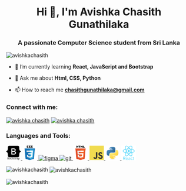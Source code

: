 <h1 align="center">Hi 👋, I'm Avishka Chasith Gunathilaka</h1>
<h3 align="center">A passionate Computer Science student from Sri Lanka</h3>

<p align="left"> <img src="https://komarev.com/ghpvc/?username=avishkachasith&label=Profile%20views&color=0e75b6&style=flat" alt="avishkachasith" /> </p>

- 🌱 I’m currently learning **React, JavaScript and Bootstrap**

- 💬 Ask me about **Html, CSS, Python**

- 📫 How to reach me **chasithgunathilaka@gmail.com**

<h3 align="left">Connect with me:</h3>
<p align="left">
<a href="https://linkedin.com/in/avishka chasith" target="blank"><img align="center" src="https://raw.githubusercontent.com/rahuldkjain/github-profile-readme-generator/master/src/images/icons/Social/linked-in-alt.svg" alt="avishka chasith" height="30" width="40" /></a>
<a href="https://www.hackerrank.com/avishka chasith" target="blank"><img align="center" src="https://raw.githubusercontent.com/rahuldkjain/github-profile-readme-generator/master/src/images/icons/Social/hackerrank.svg" alt="avishka chasith" height="30" width="40" /></a>
</p>

<h3 align="left">Languages and Tools:</h3>
<p align="left"> <a href="https://getbootstrap.com" target="_blank" rel="noreferrer"> <img src="https://raw.githubusercontent.com/devicons/devicon/master/icons/bootstrap/bootstrap-plain-wordmark.svg" alt="bootstrap" width="40" height="40"/> </a> <a href="https://www.w3schools.com/css/" target="_blank" rel="noreferrer"> <img src="https://raw.githubusercontent.com/devicons/devicon/master/icons/css3/css3-original-wordmark.svg" alt="css3" width="40" height="40"/> </a> <a href="https://www.figma.com/" target="_blank" rel="noreferrer"> <img src="https://www.vectorlogo.zone/logos/figma/figma-icon.svg" alt="figma" width="40" height="40"/> </a> <a href="https://git-scm.com/" target="_blank" rel="noreferrer"> <img src="https://www.vectorlogo.zone/logos/git-scm/git-scm-icon.svg" alt="git" width="40" height="40"/> </a> <a href="https://www.w3.org/html/" target="_blank" rel="noreferrer"> <img src="https://raw.githubusercontent.com/devicons/devicon/master/icons/html5/html5-original-wordmark.svg" alt="html5" width="40" height="40"/> </a> <a href="https://developer.mozilla.org/en-US/docs/Web/JavaScript" target="_blank" rel="noreferrer"> <img src="https://raw.githubusercontent.com/devicons/devicon/master/icons/javascript/javascript-original.svg" alt="javascript" width="40" height="40"/> </a> <a href="https://www.python.org" target="_blank" rel="noreferrer"> <img src="https://raw.githubusercontent.com/devicons/devicon/master/icons/python/python-original.svg" alt="python" width="40" height="40"/> </a> <a href="https://reactjs.org/" target="_blank" rel="noreferrer"> <img src="https://raw.githubusercontent.com/devicons/devicon/master/icons/react/react-original-wordmark.svg" alt="react" width="40" height="40"/> </a> </p>

<p><img align="left" src="https://github-readme-stats.vercel.app/api/top-langs?username=avishkachasith&show_icons=true&locale=en&layout=compact" alt="avishkachasith" /></p>

<p>&nbsp;<img align="center" src="https://github-readme-stats.vercel.app/api?username=avishkachasith&show_icons=true&locale=en" alt="avishkachasith" /></p>

<p><img align="center" src="https://github-readme-streak-stats.herokuapp.com/?user=avishkachasith&" alt="avishkachasith" /></p>
